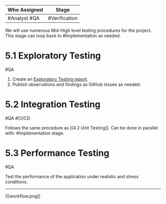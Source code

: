 
| Who Assigned | Stage         |
| ------------ | ------------- |
| #Analyst #QA | #Verification |

We will use numerous Mid-High level testing procedures for the project.
This stage can loop back to #Implementation as needed.
# 5.1 Exploratory Testing
#QA
1. Create an [Exploratory Testing report](https://github.com/DB-Poultry/DB-Poultry/blob/development/docs/contributing/explore_test.md).
2. Publish observations and findings as GitHub Issues as needed.

# 5.2 Integration Testing
#QA #CI/CD

Follows the same procedure as [[4.2 Unit Testing]].
Can be done in parallel with: #Implementation stage.

# 5.3 Performance Testing
#QA

Test the performance of the application under realistic and stress conditions. 

---
![[workflow.png]]
